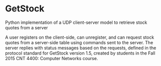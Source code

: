 # GetStock
Python implementation of a UDP client-server model to retrieve stock quotes from a server

A user registers on the client-side, can unregister, and can request stock quotes from a server-side table using commands sent to the server. The server replies with status messages based on the requests, defined in the protocol standard for GetStock version 1.5, created by students in the Fall 2015 CNT 4400: Computer Networks course.

